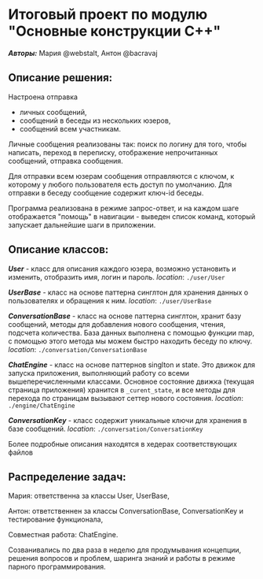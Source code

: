 # Итоговый проект по модулю "Основные конструкции С++"

***Авторы:*** Мария @webstalt, Антон @bacravaj

## Описание решения:

Настроена отправка
- личных сообщений, 
- сообщений в беседы из нескольких юзеров, 
- сообщений всем участникам.

Личные сообщения реализованы так: поиск по логину для того, чтобы написать, переход в переписку, отображение непрочитанных сообщений, отправка сообщения. 

Для отправки всем юзерам сообщения отправляются с ключом, к которому у любого пользователя есть доступ по умолчанию. Для отправки в беседу сообщение содержит ключ-id беседы.

Программа реализована в режиме запрос-ответ, и на каждом шаге отображается "помощь" в навигации - выведен список команд, который запускает дальнейшие шаги в приложении.

## Описание классов:

***User*** - класс для описания каждого юзера, возможно установить и изменить, отобразить имя, логин и пароль. *location*: `./user/User`

***UserBase*** - класс на основе паттерна синглтон для хранения данных о пользователях и обращения к ним. *location*: `./user/UserBase`

***ConversationBase*** - класс на основе паттерна синглтон, хранит базу сообщений, методы для добавления нового сообщения, чтения, подсчета количества. База данных выполнена с помощью функции map, с помощью этого метода мы можем быстро находить беседу по ключу. *location*: `./conversation/ConversationBase`

***ChatEngine*** - класс на основе паттернов singlton и state. Это движок для запуска приложения, выполняющий работу со всеми вышеперечисленными классами. Основное состояние движка (текущая страница приложения) хранится в `_curent_state`, и все методы для перехода по страницам вызывают сеттер нового состояния. *location*: `./engine/ChatEngine`

***ConversationKey*** - класс содержит уникальные ключи для хранения в базе сообщений. *location*: `./conversation/ConversationKey`

Более подробные описания находятся в хедерах соответствующих файлов

## Распределение задач:

Мария: ответственна за классы User, UserBase,

Антон: ответственнен за классы ConversationBase, ConversationKey и тестирование функционала,

Cовместная работа: ChatEngine. 

Созванивались по два раза в неделю для продумывания концепции, решения вопросов и проблем, шаринга знаний и работы в режиме парного программирования.